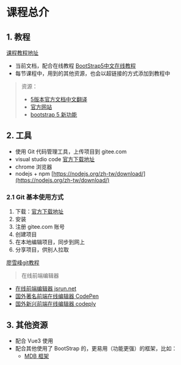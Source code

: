 # 课程总介

## 1. 教程

[课程教程地址](https://gitee.com/chutianshu1981/xyz-s-free-course-for-full-stack-web-dev/)

* 当前文档，配合在线教程 [BootStrap5中文在线教程](https://www.orchome.com/bootstrap5/index)  
* 每节课程中，用到的其他资源，也会以超链接的方式添加到教程中  

> 资源：  
> * [5版本官方文档中文翻译](https://v5.bootcss.com/docs/getting-started/introduction/)  
> * [官方网站](https://getbootstrap.com/)  
> * [bootstrap 5 新功能](https://zhongguo.eskere.club/bootstrap-5%E4%B8%AD%E9%9C%80%E8%A6%81%E6%B3%A8%E6%84%8F%E7%9A%847%E4%B8%AA%E6%96%B0%E5%8A%9F%E8%83%BD/2021-04-21/)

## 2. 工具

* 使用 Git 代码管理工具，上传项目到 gitee.com 
* visual studio code [官方下载地址](https://visualstudio.microsoft.com/zh-hant/downloads/)
* chrome 浏览器
* nodejs + npm [https://nodejs.org/zh-tw/download/](https://nodejs.org/zh-tw/download/)

### 2.1 Git 基本使用方式

1. 下载：[官方下载地址](https://git-scm.com/downloads)
2. 安装
3. 注册 gitee.com 账号
4. 创建项目
5. 在本地编辑项目，同步到网上
6. 分享项目，供别人拉取

[廖雪峰git教程](https://www.liaoxuefeng.com/wiki/896043488029600)

> 在线前端编辑器
* [在线前端编辑器 jsrun.net](http://jsrun.net/)
* [国外著名前端在线编辑器 CodePen](https://codepen.io/pen/)
* [国外新兴前端在线编辑器 codeply](https://www.codeply.com/p)

## 3. 其他资源

* 配合 Vue3 使用 
* 配合其他使用了 BootStrap 的，更易用（功能更强）的框架，比如：
  * [MDB 框架](https://mdbootstrap.com/cn/docs/standard/)